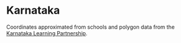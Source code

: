 Karnataka
========

Coordinates approximated from schools and polygon data from the [Karnataka Learning Partnership](http://klp.org.in).